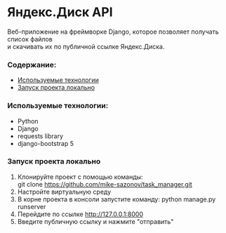 # Яндекс.Диск API
Веб-приложение на фреймворке Django, которое позволяет получать список файлов<br>
и скачивать их по публичной ссылке Яндекс.Диска.

### Содержание:
* [Используемые технологии](#используемые-технологии-)
* [Запуск проекта локально](#запуск-проекта-локально)

### Используемые технологии: 
* Python
* Django
* requests library
* django-bootstrap 5

### Запуск проекта локально
1. Клонируйте проект с помощью команды: <br>
git clone https://github.com/mike-sazonov/task_manager.git
2. Настройте виртуальную среду
3. В корне проекта в консоли запустите команду: python manage.py runserver
4. Перейдите по ссылке http://127.0.0.1:8000
5. Введите публичную ссылку и нажмите "отправить"
